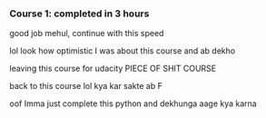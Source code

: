### Course 1: completed in 3 hours

good job mehul, continue with this speed


lol look how optimistic I was about this course and ab dekho

leaving this course for udacity PIECE OF SHIT COURSE

back to this course lol kya kar sakte ab F

oof Imma just complete this python and dekhunga aage kya karna

